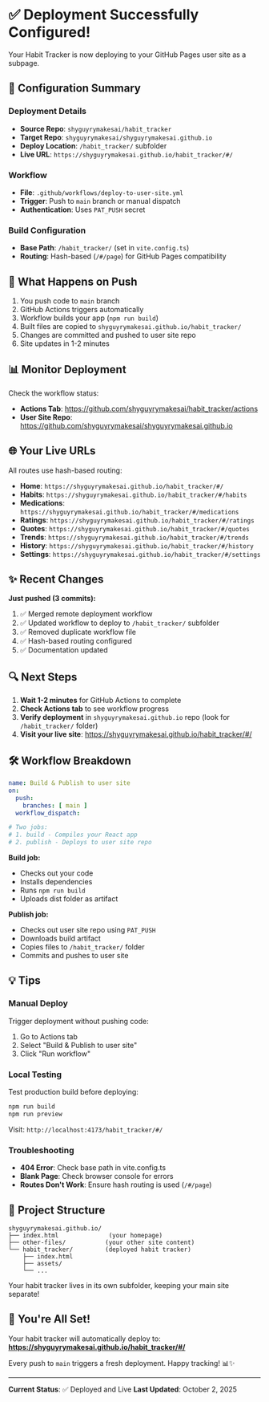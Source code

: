 # ✅ Deployment Successfully Configured!

Your Habit Tracker is now deploying to your GitHub Pages user site as a subpage.

## 🎯 Configuration Summary

### Deployment Details
- **Source Repo**: `shyguyrymakesai/habit_tracker`
- **Target Repo**: `shyguyrymakesai/shyguyrymakesai.github.io`
- **Deploy Location**: `/habit_tracker/` subfolder
- **Live URL**: `https://shyguyrymakesai.github.io/habit_tracker/#/`

### Workflow
- **File**: `.github/workflows/deploy-to-user-site.yml`
- **Trigger**: Push to `main` branch or manual dispatch
- **Authentication**: Uses `PAT_PUSH` secret

### Build Configuration
- **Base Path**: `/habit_tracker/` (set in `vite.config.ts`)
- **Routing**: Hash-based (`/#/page`) for GitHub Pages compatibility

## 🚀 What Happens on Push

1. You push code to `main` branch
2. GitHub Actions triggers automatically
3. Workflow builds your app (`npm run build`)
4. Built files are copied to `shyguyrymakesai.github.io/habit_tracker/`
5. Changes are committed and pushed to user site repo
6. Site updates in 1-2 minutes

## 📊 Monitor Deployment

Check the workflow status:
- **Actions Tab**: https://github.com/shyguyrymakesai/habit_tracker/actions
- **User Site Repo**: https://github.com/shyguyrymakesai/shyguyrymakesai.github.io

## 🌐 Your Live URLs

All routes use hash-based routing:
- **Home**: `https://shyguyrymakesai.github.io/habit_tracker/#/`
- **Habits**: `https://shyguyrymakesai.github.io/habit_tracker/#/habits`
- **Medications**: `https://shyguyrymakesai.github.io/habit_tracker/#/medications`
- **Ratings**: `https://shyguyrymakesai.github.io/habit_tracker/#/ratings`
- **Quotes**: `https://shyguyrymakesai.github.io/habit_tracker/#/quotes`
- **Trends**: `https://shyguyrymakesai.github.io/habit_tracker/#/trends`
- **History**: `https://shyguyrymakesai.github.io/habit_tracker/#/history`
- **Settings**: `https://shyguyrymakesai.github.io/habit_tracker/#/settings`

## ✨ Recent Changes

**Just pushed (3 commits):**
1. ✅ Merged remote deployment workflow
2. ✅ Updated workflow to deploy to `/habit_tracker/` subfolder
3. ✅ Removed duplicate workflow file
4. ✅ Hash-based routing configured
5. ✅ Documentation updated

## 🔍 Next Steps

1. **Wait 1-2 minutes** for GitHub Actions to complete
2. **Check Actions tab** to see workflow progress
3. **Verify deployment** in `shyguyrymakesai.github.io` repo (look for `/habit_tracker/` folder)
4. **Visit your live site**: https://shyguyrymakesai.github.io/habit_tracker/#/

## 🛠️ Workflow Breakdown

```yaml
name: Build & Publish to user site
on:
  push:
    branches: [ main ]
  workflow_dispatch:

# Two jobs:
# 1. build - Compiles your React app
# 2. publish - Deploys to user site repo
```

**Build job:**
- Checks out your code
- Installs dependencies
- Runs `npm run build`
- Uploads dist folder as artifact

**Publish job:**
- Checks out user site repo using `PAT_PUSH`
- Downloads build artifact
- Copies files to `/habit_tracker/` folder
- Commits and pushes to user site

## 💡 Tips

### Manual Deploy
Trigger deployment without pushing code:
1. Go to Actions tab
2. Select "Build & Publish to user site"
3. Click "Run workflow"

### Local Testing
Test production build before deploying:
```bash
npm run build
npm run preview
```
Visit: `http://localhost:4173/habit_tracker/#/`

### Troubleshooting
- **404 Error**: Check base path in vite.config.ts
- **Blank Page**: Check browser console for errors
- **Routes Don't Work**: Ensure hash routing is used (`/#/page`)

## 📁 Project Structure

```
shyguyrymakesai.github.io/
├── index.html              (your homepage)
├── other-files/           (your other site content)
└── habit_tracker/         (deployed habit tracker)
    ├── index.html
    ├── assets/
    └── ...
```

Your habit tracker lives in its own subfolder, keeping your main site separate!

## 🎉 You're All Set!

Your habit tracker will automatically deploy to:
**https://shyguyrymakesai.github.io/habit_tracker/#/**

Every push to `main` triggers a fresh deployment. Happy tracking! 📊✨

---

**Current Status**: ✅ Deployed and Live
**Last Updated**: October 2, 2025

